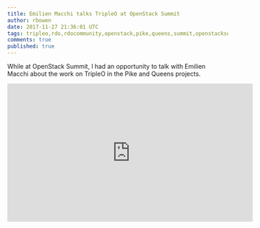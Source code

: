 ```yaml
---
title: Emilien Macchi talks TripleO at OpenStack Summit
author: rbowen
date: 2017-11-27 21:36:01 UTC
tags: tripleo,rdo,rdocommunity,openstack,pike,queens,summit,openstacksummit,sydney
comments: true
published: true
---
```


While at OpenStack Summit, I had an opportunity to talk with Emilien Macchi about the work on TripleO in the Pike and Queens projects.

<iframe width="560" height="315" src="https://www.youtube.com/embed/ot50Hdq--Do" frameborder="0" allowfullscreen></iframe>

